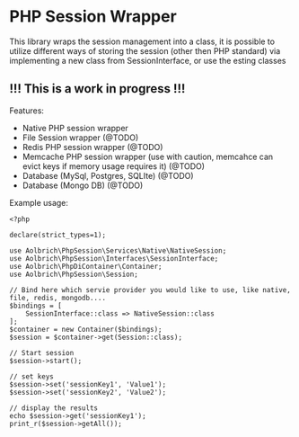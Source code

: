 # PHP Session Wrapper
This library wraps the session management into a class, it is possible to utilize different ways of storing the session (other then PHP standard) via implementing a new class from SessionInterface, or use the esting classes
## !!! This is a work in progress !!!

Features:

- Native PHP session wrapper
- File Session wrapper (@TODO)
- Redis PHP session wrapper (@TODO)
- Memcache PHP session wrapper (use with caution, memcahce can evict keys if memory usage requires it) (@TODO)
- Database (MySql, Postgres, SQLIte) (@TODO)
- Database (Mongo DB) (@TODO)

Example usage:

```
<?php

declare(strict_types=1);

use Aolbrich\PhpSession\Services\Native\NativeSession;
use Aolbrich\PhpSession\Interfaces\SessionInterface;
use Aolbrich\PhpDiContainer\Container;
use Aolbrich\PhpSession\Session;

// Bind here which servie provider you would like to use, like native, file, redis, mongodb....
$bindings = [
    SessionInterface::class => NativeSession::class
];
$container = new Container($bindings);
$session = $container->get(Session::class);

// Start session
$session->start();

// set keys
$session->set('sessionKey1', 'Value1');
$session->set('sessionKey2', 'Value2');

// display the results
echo $session->get('sessionKey1');
print_r($session->getAll());
```

